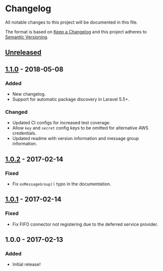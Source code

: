 # Changelog
All notable changes to this project will be documented in this file.

The format is based on [Keep a Changelog](https://keepachangelog.com/en/1.0.0/)
and this project adheres to [Semantic Versioning](https://semver.org/spec/v2.0.0.html).

## [Unreleased]

## [1.1.0] - 2018-05-08
### Added
- New changelog.
- Support for automatic package discovery in Laravel 5.5+.

### Changed
- Updated CI configs for increased test coverage.
- Allow `key` and `secret` config keys to be omitted for alternative AWS credentials.
- Updated readme with version information and message group information.

## [1.0.2] - 2017-02-14
### Fixed
- Fix `onMessageGroup()` typo in the documentation.

## [1.0.1] - 2017-02-14
### Fixed
- Fix FIFO connector not registering due to the deferred service provider.

## 1.0.0 - 2017-02-13
### Added
- Initial release!

[Unreleased]: https://github.com/shiftonelabs/laravel-sqs-fifo-queue/compare/1.1.0...HEAD
[1.1.0]: https://github.com/shiftonelabs/laravel-sqs-fifo-queue/compare/1.0.2...1.1.0
[1.0.2]: https://github.com/shiftonelabs/laravel-sqs-fifo-queue/compare/1.0.1...1.0.2
[1.0.1]: https://github.com/shiftonelabs/laravel-sqs-fifo-queue/compare/1.0.0...1.0.1
